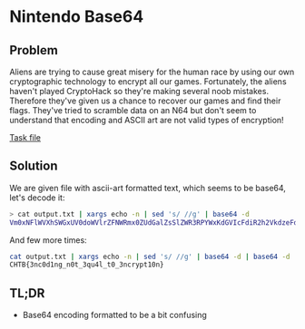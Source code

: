 # Nintendo Base64

## Problem

Aliens are trying to cause great misery for the human race by using our own cryptographic technology to encrypt all our games.
Fortunately, the aliens haven't played CryptoHack so they're making several noob mistakes. Therefore they've given us a chance to recover our games and find their flags.
They've tried to scramble data on an N64 but don't seem to understand that encoding and ASCII art are not valid types of encryption!

[Task file](files/crypto_nintendo_base64.zip)

## Solution

We are given file with ascii-art formatted text, which seems to be base64, let's decode it:

```sh
> cat output.txt | xargs echo -n | sed 's/ //g' | base64 -d
Vm0xNFlWVXhSWGxUV0doWVlrZFNWRmx0ZUdGalZsSlZWR3RPYWxKdGVIcFdiR2h2VkdzeFdGVnViRmRXTTFKeVdWUkdZV1JGT1ZWVmJGWk9WakpvV1ZaclpEUlVNVWw0Vkc1U1RsWnNXbGhWYkZKWFUxWmFSMWRzV2s1V2F6VkpWbTEwYjFkSFNsbFZiRkpXWWtaYU0xcEZXbUZTTVZaeVkwVTFWMDFHYjNkV2EyTXhWakpHVjFScmFGWmlhM0JYV1ZSR1lWZEdVbFZTYms1clVsUldTbGRyV2tkV2JGcEZVVlJWUFE9PQ==
```

And few more times:

```sh
cat output.txt | xargs echo -n | sed 's/ //g' | base64 -d | base64 -d | base64 -d | base64 -d | base64 -d | base64 -d | base64 -d | base64 -d
CHTB{3nc0d1ng_n0t_3qu4l_t0_3ncrypt10n}
```


## TL;DR

 - Base64 encoding formatted to be a bit confusing

